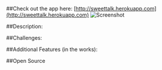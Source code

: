 ##Check out the app here:
[http://sweettalk.herokuapp.com](http://sweettalk.herokuapp.com)
![Screenshot](http://i.minus.com/iSzxgYgV8zdI3.png)

##Description:


##Challenges:


##Additional Features (in the works):


##Open Source
